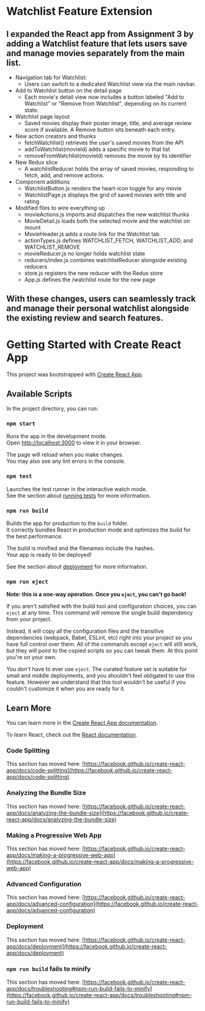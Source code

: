 # Watchlist Feature Extension

## I expanded the React app from Assignment 3 by adding a Watchlist feature that lets users save and manage movies separately from the main list.
- Navigation tab for Watchlist: 
  - Users can switch to a dedicated Watchlist view via the main navbar.
- Add to Watchlist button on the detail page
    - Each movie's detail view now includes a button labeled "Add to Watchlist" or "Remove from Watchlist", depending on its current state.
- Watchlist page layout
    - Saved movies display their poster image, title, and average review score if available. A Remove button sits beneath each entry.
- New action creators and thunks
    - fetchWatchlist() retrieves the user's saved movies from the API
    - addToWatchlist(movieId) adds a specific movie to that list
    - removeFromWatchlist(movieId) removes the movie by its identifier
- New Redux slice
    - A watchlistReducer holds the array of saved movies, responding to fetch, add, and remove actions.
- Component additions
    - WatchlistButton.js renders the heart-icon toggle for any movie
    - WatchlistPage.js displays the grid of saved movies with title and rating
- Modified files to wire everything up
    - movieActions.js imports and dispatches the new watchlist thunks
    - MovieDetail.js loads both the selected movie and the watchlist on mount
    - MovieHeader.js adds a route link for the Watchlist tab
    - actionTypes.js defines WATCHLIST_FETCH, WATCHLIST_ADD, and WATCHLIST_REMOVE
    - movieReducer.js no longer holds watchlist state
    - reducers/index.js combines watchlistReducer alongside existing reducers
    - store.js registers the new reducer with the Redux store
    - App.js defines the /watchlist route for the new page

## With these changes, users can seamlessly track and manage their personal watchlist alongside the existing review and search features.

# Getting Started with Create React App

This project was bootstrapped with [Create React App](https://github.com/facebook/create-react-app).

## Available Scripts

In the project directory, you can run:

### `npm start`

Runs the app in the development mode.\
Open [http://localhost:3000](http://localhost:3000) to view it in your browser.

The page will reload when you make changes.\
You may also see any lint errors in the console.

### `npm test`

Launches the test runner in the interactive watch mode.\
See the section about [running tests](https://facebook.github.io/create-react-app/docs/running-tests) for more information.

### `npm run build`

Builds the app for production to the `build` folder.\
It correctly bundles React in production mode and optimizes the build for the best performance.

The build is minified and the filenames include the hashes.\
Your app is ready to be deployed!

See the section about [deployment](https://facebook.github.io/create-react-app/docs/deployment) for more information.

### `npm run eject`

**Note: this is a one-way operation. Once you `eject`, you can't go back!**

If you aren't satisfied with the build tool and configuration choices, you can `eject` at any time. This command will remove the single build dependency from your project.

Instead, it will copy all the configuration files and the transitive dependencies (webpack, Babel, ESLint, etc) right into your project so you have full control over them. All of the commands except `eject` will still work, but they will point to the copied scripts so you can tweak them. At this point you're on your own.

You don't have to ever use `eject`. The curated feature set is suitable for small and middle deployments, and you shouldn't feel obligated to use this feature. However we understand that this tool wouldn't be useful if you couldn't customize it when you are ready for it.

## Learn More

You can learn more in the [Create React App documentation](https://facebook.github.io/create-react-app/docs/getting-started).

To learn React, check out the [React documentation](https://reactjs.org/).

### Code Splitting

This section has moved here: [https://facebook.github.io/create-react-app/docs/code-splitting](https://facebook.github.io/create-react-app/docs/code-splitting)

### Analyzing the Bundle Size

This section has moved here: [https://facebook.github.io/create-react-app/docs/analyzing-the-bundle-size](https://facebook.github.io/create-react-app/docs/analyzing-the-bundle-size)

### Making a Progressive Web App

This section has moved here: [https://facebook.github.io/create-react-app/docs/making-a-progressive-web-app](https://facebook.github.io/create-react-app/docs/making-a-progressive-web-app)

### Advanced Configuration

This section has moved here: [https://facebook.github.io/create-react-app/docs/advanced-configuration](https://facebook.github.io/create-react-app/docs/advanced-configuration)

### Deployment

This section has moved here: [https://facebook.github.io/create-react-app/docs/deployment](https://facebook.github.io/create-react-app/docs/deployment)

### `npm run build` fails to minify

This section has moved here: [https://facebook.github.io/create-react-app/docs/troubleshooting#npm-run-build-fails-to-minify](https://facebook.github.io/create-react-app/docs/troubleshooting#npm-run-build-fails-to-minify)


